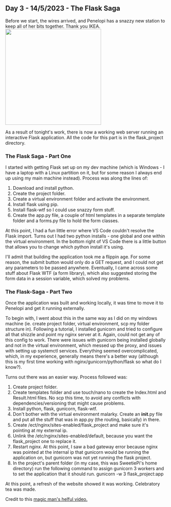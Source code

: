 ## Day 3 - 14/5/2023 - The Flask Saga
Before we start, the wires arrived, and Penelopi has a snazzy new station to keep all of her bits together. Thank you IKEA. <br>
<img src="~/Images/PenelopiStation.jpg" width="300">

As a result of tonight's work, there is now a working web server running an interactive Flask application. All the code for this part is in the flask_project directory. 

### The Flask Saga - Part One
I started with getting Flask set up on my dev machine (which is Windows - I have a laptop with a Linux partition on it, but for some reason I always end up using my main machine instead). Process was along the lines of: 

1. Download and install python. 
2. Create the project folder.
3. Create a virtual environment folder and activate the environment. 
4. Install flask using pip. 
5. Install flask-wtf so I could use snazzy form stuff. 
6. Create the app.py file, a couple of html templates in a separate template folder and a forms.py file to hold the form classes.

At this point, I had a fun little error where VS Code couldn't resolve the Flask import. Turns out I had two python installs - one global and one within the virtual environment. In the bottom right of VS Code there is a little button that allows you to change which python install it's using.

I'll admit that building the application took me a flippin age. For some reason, the submit button would only do a GET request, and I could not get any parameters to be passed anywhere. Eventually, I came across some stuff about Flask WTF (a form library), which also suggested storing the form data in a session variable, which solved my problems. 


### The Flask-Saga - Part Two
Once the application was built and working locally, it was time to move it to Penelopi and get it running externally.

To begin with, I went about this in the same way as I did on my windows machine (ie. create project folder, virtual environment, scp my folder structure in). Following a tutorial, I installed gunicorn and tried to configure all that shizzle and point my nginx server at it. Again, could not get any of this config to work. There were issues with gunicorn being installed globally and not in the virtual environment, which messed up the proxy, and issues with setting up systemctl services. Everything seemed overcomplicated, which, in my experience, generally means there's a better way (although this is my first time working with nginx/gunicorn/python/flask so what do I know?).

Turns out there was an easier way. Process followed was: 
1. Create project folder. 
2. Create templates folder and use touch/nano to create the Index.html and Result.html files. No scp this time, to avoid any conflicts with dependencies/versioning that might cause problems. 
3. Install python, flask, gunicorn, flask-wtf.
4. Don't bother with the virtual environment malarky. Create an __init__.py file and put all the stuff that was in app.py (the routing, basically) in there. 
5. Create /ect/nginx/sites-enabled/flask_project and make sure it's pointing at my external ip. 
6. Unlink the /etc/nginx/sites-enabled/default, because you want the flask_project one to replace it. 
7. Restart nginx. At this point, I saw a bad gateway error because nginx was pointed at the internal ip that gunicorn would be running the application on, but gunicorn was not yet running the flask project. 
8. In the project's parent folder (in my case, this was SweetiePi's home directory) run the following command to assign gunicorn 3 workers and to set the application that it should run. 
	gunicorn -w 3 flask_project:app
	
At this point, a refresh of the website showed it was working. Celebratory tea was made. 

Credit to this <a href="https://www.youtube.com/watch?v=KgAtZ1LlNiQ&ab_channel=Linode">magic man's helful video.</a>
